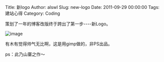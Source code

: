 Title: 新logo
Author: alswl
Slug: new-logo
Date: 2011-09-29 00:00:00
Tags: 建站心得
Category: Coding

策划了一年的博客改版终于跨出了第一步----新Logo。

![image](https://ohsolnxaa.qnssl.com/2011/09/d3_128.png)

有木有觉得帅气无比啊，这是用gimp做的，非PS出品。

ps：此乃山寨之作～

